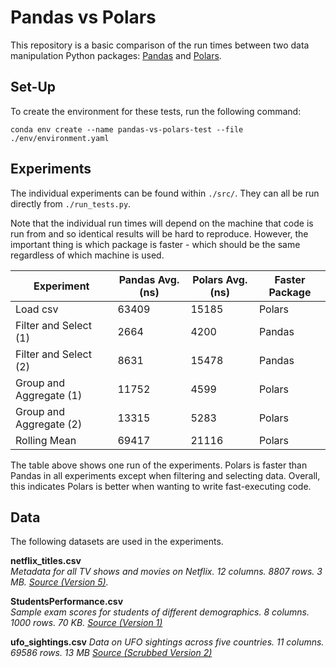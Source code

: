 # Pandas vs Polars

This repository is a basic comparison of the run times between two data manipulation Python packages: [Pandas](https://pandas.pydata.org/) and [Polars](https://www.pola.rs/).

## Set-Up

To create the environment for these tests, run the following command:

```
conda env create --name pandas-vs-polars-test --file ./env/environment.yaml
```

## Experiments

The individual experiments can be found within `./src/`. They can all be run directly from `./run_tests.py`.

Note that the individual run times will depend on the machine that code is run from and so identical results will be hard to reproduce. However, the important thing is which package is faster - which should be the same regardless of which machine is used.

| Experiment | Pandas Avg. (ns) | Polars Avg. (ns) | Faster Package |
|---|---|---|---|
|Load csv|63409|15185|Polars|
|Filter and Select (1)|2664|4200|Pandas|
|Filter and Select (2)|8631|15478|Pandas|
|Group and Aggregate (1)|11752|4599|Polars|
|Group and Aggregate (2)|13315|5283|Polars|
|Rolling Mean|69417|21116|Polars|

The table above shows one run of the experiments. Polars is faster than Pandas in all experiments except when filtering and selecting data. Overall, this indicates Polars is better when wanting to write fast-executing code.

## Data

The following datasets are used in the experiments.

**netflix_titles.csv**  
*Metadata for all TV shows and movies on Netflix. 12 columns. 8807 rows. 3 MB. [Source (Version 5)](https://www.kaggle.com/datasets/shivamb/netflix-shows).*

**StudentsPerformance.csv**  
*Sample exam scores for students of different demographics. 8 columns. 1000 rows. 70 KB. [Source (Version 1)](https://www.kaggle.com/datasets/spscientist/students-performance-in-exams)*

**ufo_sightings.csv**
*Data on UFO sightings across five countries. 11 columns. 69586 rows. 13 MB [Source (Scrubbed Version 2)](https://www.kaggle.com/datasets/NUFORC/ufo-sightings?select=scrubbed.csv)*